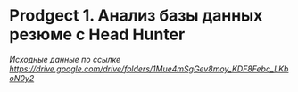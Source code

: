 # Prodgect 1. Анализ базы данных резюме c Head Hunter

*Исходные данные по ссылке
https://drive.google.com/drive/folders/1Mue4mSgGev8moy_KDF8Febc_LKboN0y2*

